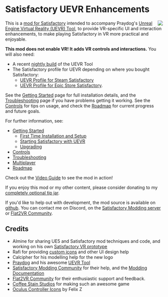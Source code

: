 # Satisfactory UEVR Enhancements

<img align="right" src="Resources/Icon128.png"/>This is a [mod for Satisfactory](https://ficsit.app/mod/UEVREnhancements) intended to accompany Praydog's [Unreal Engine Virtual Reality (UEVR) Tool](https://uevr.io/), to provide VR-specific UI and interaction enhancements, to make playing Satisfactory in VR more practical and enjoyable.

**This mod does not enable VR! It adds VR controls and interactions.** You will also need:
- A recent [nightly build](https://github.com/praydog/UEVR-nightly/releases) of the UEVR Tool 
- The Satisfactory profile for UEVR depending on where you bought Satisfactory:
	- [UEVR Profile for Steam Satisfactory](https://github.com/dortamur/satisfactory-uevr-enhancements/raw/master/UEVR/FactoryGameSteam-Win64-Shipping.zip)
	- [UEVR Profile for Epic Store Satisfactory](https://github.com/dortamur/satisfactory-uevr-enhancements/raw/master/UEVR/FactoryGameEGS-Win64-Shipping.zip).

See the [Getting Started](https://github.com/dortamur/satisfactory-uevr-enhancements/wiki/Getting-Started) page for full installation details, and the [Troubleshooting](https://github.com/dortamur/satisfactory-uevr-enhancements/wiki/sTroubleshooting) page if you have problems getting it working. 
See the [Controls](https://github.com/dortamur/satisfactory-uevr-enhancements/wiki/Controls) for tips on usage, and check the [Roadmap](https://github.com/dortamur/satisfactory-uevr-enhancements/wiki/Roadmap) for current progress and future goals.

For further information, see:

- [Getting Started](https://github.com/dortamur/satisfactory-uevr-enhancements/wiki/Getting-Started)
  - [First Time Installation and Setup](https://github.com/dortamur/satisfactory-uevr-enhancements/wiki/Getting-Started#first-time-installation-and-setup)
  - [Starting Satisfactory with UEVR](https://github.com/dortamur/satisfactory-uevr-enhancements/wiki/Getting-Started#starting-satisfactory-with-uevr)
  - [Upgrading](https://github.com/dortamur/satisfactory-uevr-enhancements/wiki/Getting-Started#upgrading)
- [Controls](https://github.com/dortamur/satisfactory-uevr-enhancements/wiki/Controls)
- [Troubleshooting](https://github.com/dortamur/satisfactory-uevr-enhancements/wiki/Troubleshooting) 
- [Multiplayer](https://github.com/dortamur/satisfactory-uevr-enhancements/wiki/Multiplayer)
- [Roadmap](https://github.com/dortamur/satisfactory-uevr-enhancements/wiki/Roadmap)

Check out the [Video Guide](https://www.youtube.com/watch?v=5PAEs0eoGuk) to see the mod in action!

If you enjoy this mod or my other content, please consider donating to my [completely optional tip jar](https://ko-fi.com/dortamur).

If you'd like to help out with development, the mod source is available on [github](https://github.com/dortamur/satisfactory-uevr-enhancements). You can contact me on Discord, on the [Satisfactory Modding server](https://discord.gg/xkVJ73E) or [Flat2VR Community](https://flat2vr.com/).
## Credits

- Almine for sharing UE5 and Satisfactory mod techniques and code, and working on his own [Satisfactory VR prototype](https://github.com/Almine2/SatisfactoryVRPlugins)
- Rafi for providing [custom icons](https://github.com/rccrossde/Satisfactory_VRicons) and other UI design help
- Calcipher for his modelling help for the new logo
- [Praydog](https://github.com/praydog) and his awesome [UEVR Tool](https://uevr.io/)
- [Satisfactory Modding Community](https://discord.gg/xkVJ73E) for their help, and the [Modding Documentation](https://docs.ficsit.app/satisfactory-modding/)
- [Flat2VR Community](https://flat2vr.com/) for their enthusiastic support and feedback.
- [Coffee Stain Studios](https://www.coffeestainstudios.com/) for making such an awesome game
- [Oculus Controller Icons](https://www.figma.com/community/file/1277443078935776593) by Felix Z
